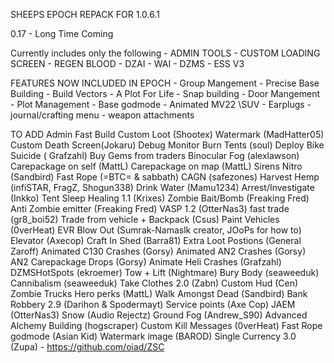 SHEEPS EPOCH REPACK FOR 1.0.6.1

0.17 - Long Time Coming

Currently includes only the following
	- ADMIN TOOLS
	- CUSTOM LOADING SCREEN
	- REGEN BLOOD
	- DZAI
	- WAI
	- DZMS
	- ESS V3
	
	
FEATURES NOW INCLUDED IN EPOCH
	- Group Mangement
	- Precise Base Building
	- Build Vectors
	- A Plot For Life
	- Snap building
	- Door Mangement
	- Plot Management
	- Base godmode
	- Animated MV22 \SUV 
	- Earplugs
	- journal/crafting menu
	- weapon attachments
	
	
TO ADD
Admin Fast Build
Custom Loot (Shootex)
Watermark (MadHatter05)
Custom Death Screen(Jokaru)
Debug Monitor
Burn Tents (soul)
Deploy Bike
Suicide ( Grafzahl)
Buy Gems from traders
Binocular Fog (alexlawson)
Carepackage on self (MattL)
Carepackage on map (MattL)
Sirens
Nitro (Sandbird)
Fast Rope (=BTC= & sabbath)
CAGN (safezones)
Harvest Hemp (infiSTAR, FragZ, Shogun338)
Drink Water (Mamu1234)
Arrest/Investigate (Inkko)
Tent Sleep Healing 1.1 (Krixes)
Zombie Bait/Bomb (Freaking Fred)
Anti Zombie emitter (Freaking Fred)
VASP 1.2 (OtterNas3)
fast trade (gr8_boi52)
Trade from vehicle + Backpack (Csus)
Paint Vehicles (0verHeat)
EVR Blow Out (Sumrak-Namaslk creator, JOoPs for how to)
Elevator (Axecop)
Craft In Shed (Barra81)
Extra Loot Postions (General Zaroff)
Animated C130 Crashes (Gorsy)
Animated AN2 Crashes (Gorsy)
AN2 Carepackage Drops (Gorsy)
Animate Heli Crashes (Grafzahl)
DZMSHotSpots (ekroemer)
Tow + Lift (Nightmare)
Bury Body (seaweeduk)
Cannibalism (seaweeduk)
Take Clothes 2.0 (Zabn)
Custom Hud (Cen)
Zombie Trucks
Hero perks (MattL)
Walk Amongst Dead (Sandbird)
Bank Robbery 2.9 (Darihon & Spodermayt)
Service points (Axe Cop)
JAEM (OtterNas3)
Snow (Audio Rejectz)
Ground Fog (Andrew_S90)
Advanced Alchemy Building (hogscraper)
Custom Kill Messages (0verHeat)
Fast Rope godmode (Asian Kid)
Watermark image (BAROD)
Single Currency 3.0 (Zupa) - https://github.com/oiad/ZSC